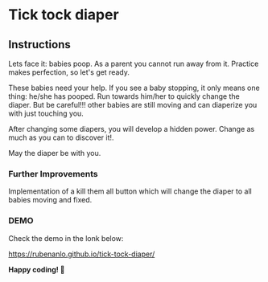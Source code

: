 # Tick tock diaper

## Instructions

Lets face it: babies poop. As a parent you cannot run away from it. Practice makes perfection, so let's get ready. 

These babies need your help. If you see a baby stopping, it only means one thing: he/she has pooped. Run towards him/her to quickly change the diaper. But be careful!!! other babies are still moving and can diaperize you with just touching you. 

After changing some diapers, you will develop a hidden power. Change as much as you can to discover it!. 

May the diaper be with you.


### Further Improvements

Implementation of a kill them all button which will change the diaper to all babies moving and fixed.


### DEMO 

Check the demo in the lonk below:

https://rubenanlo.github.io/tick-tock-diaper/

**Happy coding! 💙**